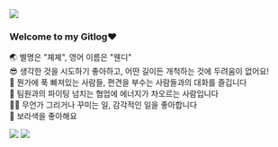 <img src="https://capsule-render.vercel.app/api?type=waving&color=7E38EC&height=300&section=header&text=Who%20is%20chavly?&fontSize=40&fontColor=ffffff&animation=twinkling" />

### Welcome to my Gitlog❤</br>
🌏 별명은 "졔졔", 영어 이름은 "웬디" </br>
😎 생각한 것을 시도하기 좋아하고, 어떤 길이든 개척하는 것에 두려움이 없어요!</br>
👄 뭔가에 푹 빠져있는 사람들, 편견을 부수는 사람들과의 대화를 즐깁니다</br>
👥 팀원과의 파이팅 넘치는 협업에 에너지가 차오르는 사람입니다</br>
✍🏻 무언가 그리거나 꾸미는 일, 감각적인 일을 좋아합니다</br>
💜 보라색을 좋아해요


<img src="https://img.shields.io/badge/-vue.js-#4FC08D?style=for-the-badge">
<img src="https://img.shields.io/badge/-quasar framework-blue?style=flat-square&logo=appveyor">
